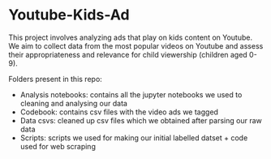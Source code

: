 # Youtube-Kids-Ad

This project involves analyzing ads that play on kids content on Youtube.
We aim to collect data from the most popular videos on Youtube and assess their appropriateness and relevance for child viewership (children aged 0-9).

Folders present in this repo:
- Analysis notebooks: contains all the jupyter notebooks we used to cleaning and analysing our data
- Codebook: contains csv files with the video ads we tagged 
- Data csvs: cleaned up csv files which we obtained after parsing our raw data
- Scripts: scripts we used for making our initial labelled datset + code used for web scraping

